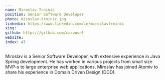 ```yaml
---
name: Miroslav Trninić
position: Senior Software Developer
photo: miroslav-trninic.jpg
linkedin: https://www.linkedin.com/in/miroslavtrninic
xing: 
github: https://github.com/carousel
website: 
index: 43
---
```

Miroslav is a Senior Software Developer, with extensive experience in Java Spring development. He has worked in various projects from small size MVP-s to large enterprise web applications. Miroslav has joined Atomiv to share his experience in Domain Driven Design (DDD).